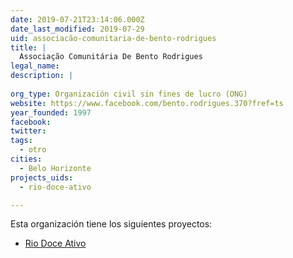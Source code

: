 ```yaml
---
date: 2019-07-21T23:14:06.000Z
date_last_modified: 2019-07-29
uid: associacão-comunitaria-de-bento-rodrigues
title: |
  Associação Comunitária De Bento Rodrigues
legal_name: 
description: |
  
org_type: Organización civil sin fines de lucro (ONG)
website: https://www.facebook.com/bento.rodrigues.370?fref=ts
year_founded: 1997
facebook: 
twitter: 
tags:
  - otro
cities: 
  - Belo Horizonte
projects_uids:
  - rio-doce-ativo

---
```


Esta organización tiene los siguientes proyectos:

- [Rio Doce Ativo](/proyectos/rio-doce-ativo)
